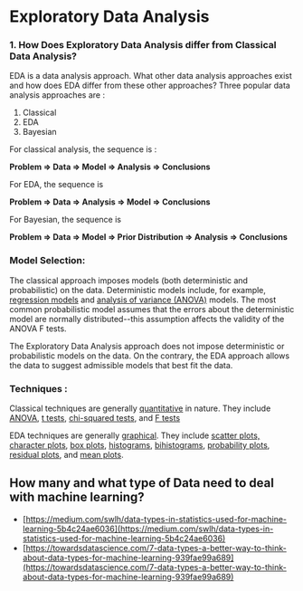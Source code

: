 # Exploratory Data Analysis

### **1.** How Does Exploratory Data Analysis differ from Classical Data Analysis?

EDA is a data analysis approach. What other data analysis approaches exist and how does EDA differ from these other approaches? Three popular data analysis approaches are :

1. Classical
2. EDA
3. Bayesian

For classical analysis, the sequence is :

**Problem =&gt; Data =&gt; Model =&gt; Analysis =&gt; Conclusions**

For EDA, the sequence is

 **Problem =&gt; Data =&gt; Analysis =&gt; Model =&gt; Conclusions**

For Bayesian, the sequence is 

**Problem =&gt; Data =&gt; Model =&gt; Prior Distribution =&gt; Analysis =&gt; Conclusions**

### Model Selection: 

 The classical approach imposes models \(both deterministic and probabilistic\) on the data. Deterministic models include, for example, [regression models](https://www.itl.nist.gov/div898/handbook/pmd/section1/pmd141.htm) and [analysis of variance \(ANOVA\)](https://www.itl.nist.gov/div898/handbook/eda/section3/eda355.htm) models. The most common probabilistic model assumes that the errors about the deterministic model are normally distributed--this assumption affects the validity of the ANOVA F tests.

The Exploratory Data Analysis approach does not impose deterministic or probabilistic models on the data. On the contrary, the EDA approach allows the data to suggest admissible models that best fit the data.

### Techniques :

 Classical techniques are generally [quantitative](https://www.itl.nist.gov/div898/handbook/eda/section3/eda35.htm) in nature. They include [ANOVA](https://www.itl.nist.gov/div898/handbook/prc/section4/prc42.htm), [t tests](https://www.itl.nist.gov/div898/handbook/eda/section3/eda353.htm), [chi-squared tests](https://www.itl.nist.gov/div898/handbook/eda/section3/eda358.htm), and [F tests](https://www.itl.nist.gov/div898/handbook/eda/section3/eda359.htm)

 EDA techniques are generally [graphical](https://www.itl.nist.gov/div898/handbook/eda/section3/eda33.htm). They include [scatter plots, character plots](https://www.itl.nist.gov/div898/handbook/eda/section3/scatterp.htm), [box plots](https://www.itl.nist.gov/div898/handbook/eda/section3/boxplot.htm), [histograms](https://www.itl.nist.gov/div898/handbook/eda/section3/histogra.htm), [bihistograms](https://www.itl.nist.gov/div898/handbook/eda/section3/bihistog.htm), [probability plots](https://www.itl.nist.gov/div898/handbook/eda/section3/probplot.htm), [residual plots](https://www.itl.nist.gov/div898/handbook/eda/section3/6plot.htm), and [mean plots](https://www.itl.nist.gov/div898/handbook/eda/section3/meanplot.htm).

## How many and what type of Data need to deal with machine learning?

* [https://medium.com/swlh/data-types-in-statistics-used-for-machine-learning-5b4c24ae6036](https://medium.com/swlh/data-types-in-statistics-used-for-machine-learning-5b4c24ae6036)
* [https://towardsdatascience.com/7-data-types-a-better-way-to-think-about-data-types-for-machine-learning-939fae99a689](https://towardsdatascience.com/7-data-types-a-better-way-to-think-about-data-types-for-machine-learning-939fae99a689)

